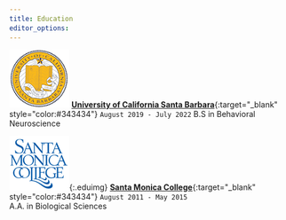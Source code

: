 ```yaml
---
title: Education
editor_options: 
---
```


![](/images/UCSB_logo.png)
[**University of California Santa Barbara**](https://www.ucsb.edu/){:target="\_blank" style="color:#343434"}
 `August 2019 - July 2022` B.S in Behavioral Neuroscience

![](/images/SMC_logo.png){:.eduimg} 
[**Santa Monica College**](https://www.smc.edu/){:target="\_blank" style="color:#343434"} 
`August 2011 - May 2015` <br/> A.A. in Biological Sciences
